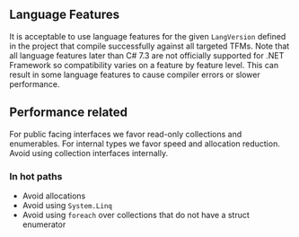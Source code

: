 ## Language Features

It is acceptable to use language features for the given `LangVersion` defined in the project that compile successfully against all targeted TFMs. Note that all language features later than C# 7.3 are not officially supported for .NET Framework so compatibility varies on a feature by feature level. This can result in some language features to cause compiler errors or slower performance.

## Performance related

For public facing interfaces we favor read-only collections and enumerables. For internal types we favor speed and allocation reduction. Avoid using collection interfaces internally.

### In hot paths

* Avoid allocations
* Avoid using `System.Linq`
* Avoid using `foreach` over collections that do not have a struct enumerator
